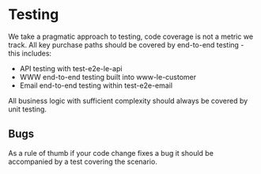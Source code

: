 # Testing

We take a pragmatic approach to testing, code coverage is not a metric we track. All key purchase paths should be covered by end-to-end testing - this includes:

- API testing with test-e2e-le-api
- WWW end-to-end testing built into www-le-customer
- Email end-to-end testing within test-e2e-email

All business logic with sufficient complexity should always be covered by unit testing.

## Bugs

As a rule of thumb if your code change fixes a bug it should be accompanied by a
test covering the scenario.

